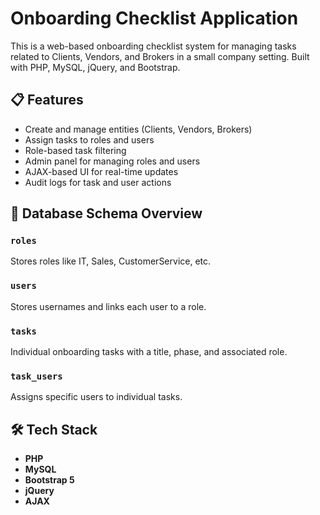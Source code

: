 # Onboarding Checklist Application

This is a web-based onboarding checklist system for managing tasks related to Clients, Vendors, and Brokers in a small company setting. Built with PHP, MySQL, jQuery, and Bootstrap.

## 📋 Features

- Create and manage entities (Clients, Vendors, Brokers)
- Assign tasks to roles and users
- Role-based task filtering
- Admin panel for managing roles and users
- AJAX-based UI for real-time updates
- Audit logs for task and user actions

## 🧱 Database Schema Overview

### `roles`
Stores roles like IT, Sales, CustomerService, etc.

### `users`
Stores usernames and links each user to a role.

### `tasks`
Individual onboarding tasks with a title, phase, and associated role.

### `task_users`
Assigns specific users to individual tasks.

## 🛠 Tech Stack

- **PHP**
- **MySQL**
- **Bootstrap 5**
- **jQuery**
- **AJAX**
